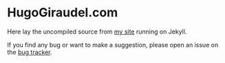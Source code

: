 # HugoGiraudel.com

Here lay the uncompiled source from [my site](https://hugogiraudel.com) running on Jekyll.

If you find any bug or want to make a suggestion, please open an issue on the [bug tracker](https://github.com/HugoGiraudel/hugogiraudel.github.com/issues).

